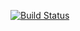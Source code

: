 [![Build Status](https://travis-ci.org/aurora-pro/apex-sigma.svg?branch=dev)](https://travis-ci.org/aurora-pro/apex-sigma)
